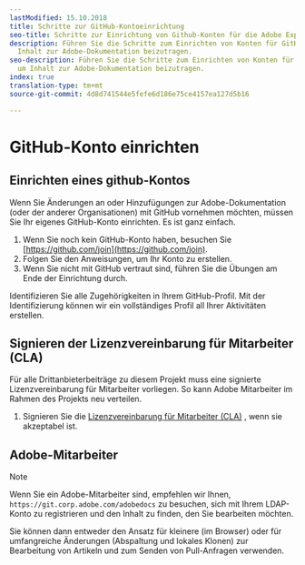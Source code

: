 ```yaml
---
lastModified: 15.10.2018
title: Schritte zur GitHub-Kontoeinrichtung
seo-title: Schritte zur Einrichtung von Github-Konten für die Adobe Experience Cloud-Dokumentation
description: Führen Sie die Schritte zum Einrichten von Konten für GitHub durch, um
  Inhalt zur Adobe-Dokumentation beizutragen.
seo-description: Führen Sie die Schritte zum Einrichten von Konten für GitHub durch,
  um Inhalt zur Adobe-Dokumentation beizutragen.
index: true
translation-type: tm+mt
source-git-commit: 4d8d741544e5fefe6d186e75ce4157ea127d5b16

---
```


# GitHub-Konto einrichten

## Einrichten eines github-Kontos

Wenn Sie Änderungen an oder Hinzufügungen zur Adobe-Dokumentation (oder der anderer Organisationen) mit GitHub vornehmen möchten, müssen Sie Ihr eigenes GitHub-Konto einrichten. Es ist ganz einfach.

1. Wenn Sie noch kein GitHub-Konto haben, besuchen Sie [https://github.com/join](https://github.com/join).
1. Folgen Sie den Anweisungen, um Ihr Konto zu erstellen.
1. Wenn Sie nicht mit GitHub vertraut sind, führen Sie die Übungen am Ende der Einrichtung durch.

Identifizieren Sie alle Zugehörigkeiten in Ihrem GitHub-Profil. Mit der Identifizierung können wir ein vollständiges Profil all Ihrer Aktivitäten erstellen.

## Signieren der Lizenzvereinbarung für Mitarbeiter (CLA)

Für alle Drittanbieterbeiträge zu diesem Projekt muss eine signierte Lizenzvereinbarung für Mitarbeiter vorliegen. So kann Adobe Mitarbeiter im Rahmen des Projekts neu verteilen.

1. Signieren Sie die [Lizenzvereinbarung für Mitarbeiter (CLA)](http://opensource.adobe.com/cla.html) , wenn sie akzeptabel ist.

## Adobe-Mitarbeiter

>[!NOTE]
>
>Wenn Sie ein Adobe-Mitarbeiter sind, empfehlen wir Ihnen, `https://git.corp.adobe.com/adobedocs` zu besuchen, sich mit Ihrem LDAP-Konto zu registrieren und den Inhalt zu finden, den Sie bearbeiten möchten.
>
>Sie können dann entweder den Ansatz für kleinere (im Browser) oder für umfangreiche Änderungen (Abspaltung und lokales Klonen) zur Bearbeitung von Artikeln und zum Senden von Pull-Anfragen verwenden.
